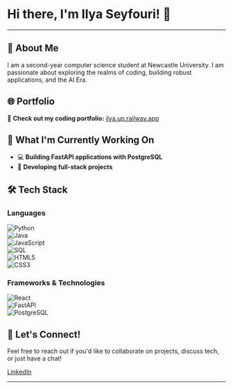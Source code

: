 # Hi there, I'm Ilya Seyfouri! 👋

---

## 💫 About Me

I am a second-year computer science student at Newcastle University. I am passionate about exploring the realms of coding, building robust applications, and the AI Era.

## 🌐 Portfolio

🔗 **Check out my coding portfolio:** [ilya.up.railway.app](https://ilya.up.railway.app)

## 🚀 What I'm Currently Working On

- 💻 **Building FastAPI applications with PostgreSQL**  
- 🔧 **Developing full-stack projects**

## 🛠️ Tech Stack

### Languages

![Python](https://img.shields.io/badge/Python-3776AB?style=for-the-badge&logo=python&logoColor=white)  
![Java](https://img.shields.io/badge/Java-ED8B00?style=for-the-badge&logo=openjdk&logoColor=white)  
![JavaScript](https://img.shields.io/badge/JavaScript-F7DF1E?style=for-the-badge&logo=javascript&logoColor=black)  
![SQL](https://img.shields.io/badge/SQL-336791?style=for-the-badge&logo=postgresql&logoColor=white)  
![HTML5](https://img.shields.io/badge/HTML5-E34F26?style=for-the-badge&logo=html5&logoColor=white)  
![CSS3](https://img.shields.io/badge/CSS3-1572B6?style=for-the-badge&logo=css3&logoColor=white)  

### Frameworks & Technologies

![React](https://img.shields.io/badge/React-20232A?style=for-the-badge&logo=react&logoColor=61DAFB)  
![FastAPI](https://img.shields.io/badge/FastAPI-005571?style=for-the-badge&logo=fastapi)  
![PostgreSQL](https://img.shields.io/badge/PostgreSQL-316192?style=for-the-badge&logo=postgresql&logoColor=white)  

## 🤝 Let's Connect!

Feel free to reach out if you'd like to collaborate on projects, discuss tech, or just have a chat!

[LinkedIn](https://www.linkedin.com/in/ilya-seyfouri-3824422a0)

---
